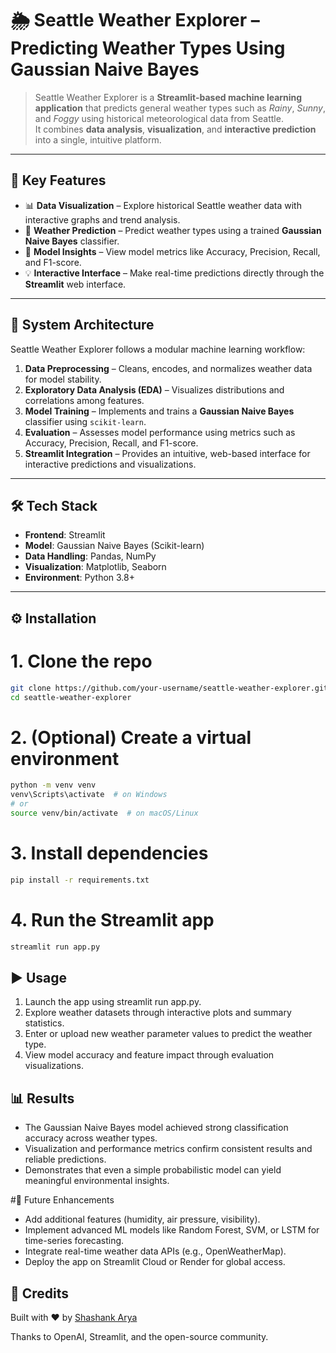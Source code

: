 # 🌦️ Seattle Weather Explorer – Predicting Weather Types Using Gaussian Naive Bayes

> Seattle Weather Explorer is a **Streamlit-based machine learning application** that predicts general weather types such as *Rainy*, *Sunny*, and *Foggy* using historical meteorological data from Seattle.  
It combines **data analysis**, **visualization**, and **interactive prediction** into a single, intuitive platform.

---

## 🚀 Key Features

- 📊 **Data Visualization** – Explore historical Seattle weather data with interactive graphs and trend analysis.  
- 🤖 **Weather Prediction** – Predict weather types using a trained **Gaussian Naive Bayes** classifier.  
- 🧠 **Model Insights** – View model metrics like Accuracy, Precision, Recall, and F1-score.  
- 💡 **Interactive Interface** – Make real-time predictions directly through the **Streamlit** web interface.  

---

## 🧱 System Architecture

Seattle Weather Explorer follows a modular machine learning workflow:

1. **Data Preprocessing** – Cleans, encodes, and normalizes weather data for model stability.  
2. **Exploratory Data Analysis (EDA)** – Visualizes distributions and correlations among features.  
3. **Model Training** – Implements and trains a **Gaussian Naive Bayes** classifier using `scikit-learn`.  
4. **Evaluation** – Assesses model performance using metrics such as Accuracy, Precision, Recall, and F1-score.  
5. **Streamlit Integration** – Provides an intuitive, web-based interface for interactive predictions and visualizations.  

---

## 🛠️ Tech Stack

- **Frontend**: Streamlit  
- **Model**: Gaussian Naive Bayes (Scikit-learn)  
- **Data Handling**: Pandas, NumPy  
- **Visualization**: Matplotlib, Seaborn  
- **Environment**: Python 3.8+  

---

## ⚙️ Installation

# 1. Clone the repo
```bash
git clone https://github.com/your-username/seattle-weather-explorer.git
cd seattle-weather-explorer
```
# 2. (Optional) Create a virtual environment
```bash
python -m venv venv
venv\Scripts\activate  # on Windows
# or
source venv/bin/activate  # on macOS/Linux
```
# 3. Install dependencies
```bash
pip install -r requirements.txt
```
# 4. Run the Streamlit app
```bash
streamlit run app.py
```
## ▶️ Usage
1. Launch the app using streamlit run app.py.
2. Explore weather datasets through interactive plots and summary statistics.
3. Enter or upload new weather parameter values to predict the weather type.
4. View model accuracy and feature impact through evaluation visualizations.

## 📊 Results
- The Gaussian Naive Bayes model achieved strong classification accuracy across weather types.
- Visualization and performance metrics confirm consistent results and reliable predictions.
- Demonstrates that even a simple probabilistic model can yield meaningful environmental insights.

#🚀 Future Enhancements
- Add additional features (humidity, air pressure, visibility).
- Implement advanced ML models like Random Forest, SVM, or LSTM for time-series forecasting.
- Integrate real-time weather data APIs (e.g., OpenWeatherMap).
- Deploy the app on Streamlit Cloud or Render for global access.

## 🙌 Credits 
Built with ❤️ by [Shashank Arya](https://github.com/shank-sk) 

Thanks to OpenAI, Streamlit, and the open-source community.
